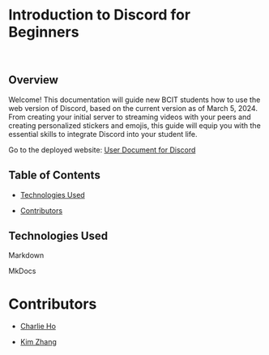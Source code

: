 # Introduction to Discord for Beginners

<br>

## Overview

Welcome! This documentation will guide new BCIT students how to use the web version of Discord, based on
the current version as of March 5, 2024. From creating your initial server to streaming videos with your peers
and creating personalized stickers and emojis, this guide will equip you with the essential skills to integrate Discord
into your student life.


Go to the deployed website: [User Document for Discord](https://char-lie-ho.github.io/COMM2216-user-document/)


## Table of Contents

- [Technologies Used](#technologies-used)

- [Contributors](#contributors)



## Technologies Used

Markdown

MkDocs



# Contributors

- [Charlie Ho](https://github.com/char-lie-ho)

- [Kim Zhang](https://github.com/yuezhang27)